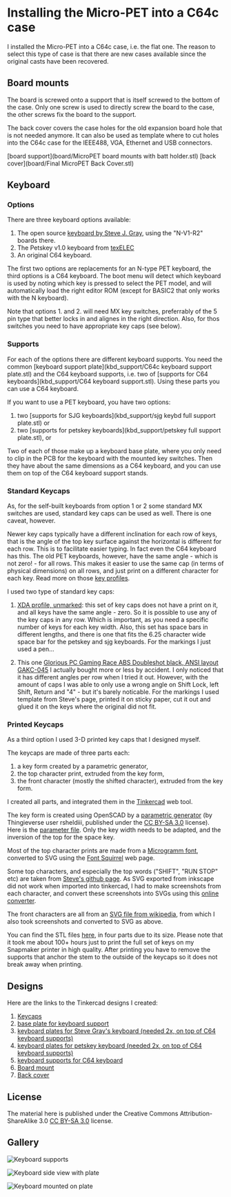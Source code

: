 # Installing the Micro-PET into a C64c case

I installed the Micro-PET into a C64c case, i.e. the flat one. The reason to select this type of case
is that there are new cases available since the original casts have been recovered.

## Board mounts

The board is screwed onto a support that is itself screwed to the bottom of the case.
Only one screw is used to directly screw the board to the case, the other screws fix the board to the support.

The back cover covers the case holes for the old expansion board hole that is not needed anymore.
It can also be used as template where to cut holes into the C64c case for the IEEE488, VGA, Ethernet and USB connectors.

[board support](board/MicroPET board mounts with batt holder.stl)
[back cover](board/Final MicroPET Back Cover.stl)

## Keyboard

### Options

There are three keyboard options available:

1. The open source [keyboard by Steve J. Gray](http://www.6502.org/users/sjgray/projects/mxkeyboards/index.html), using the "N-V1-R2" boards there.
2. The Petskey v1.0 keyboard from [texELEC](https://texelec.com/product/petskey/)
3. An original C64 keyboard.

The first two options are replacements for an N-type PET keyboard, the third options is a C64 keyboard.
The boot menu will detect which keyboard is used by noting which key is pressed to select the PET model, 
and will automatically load the right editor ROM (except for BASIC2 that only works with the N keyboard).

Note that options 1. and 2. will need MX key switches, preferrably of the 5 pin type that better locks in
and alignes in the right direction. Also, for thos switches you need to have appropriate key caps (see below).

### Supports

For each of the options there are different keyboard supports. You need the common
[keyboard support plate](kbd_support/C64c keyboard support plate.stl) and the C64 keyboard supports, i.e. two of [supports for C64 keyboards](kbd_support/C64 keyboard support.stl).
Using these parts you can use a C64 keyboard. 

If you want to use a PET keyboard, you have two options:
1. two [supports for SJG keyboards](kbd_support/sjg keybd full support plate.stl) or
2. two [supports for petskey keyboards](kbd_support/petskey full support plate.stl), or

Two of each of those make up a keyboard base plate, where you only need to clip in the PCB for the keyboard
with the mounted key switches. Then they have about the same dimensions as a C64 keyboard, and you can use
them on top of the C64 keyboard support stands.

### Standard Keycaps

As, for the self-built keyboards from option 1 or 2 some standard MX switches are used, standard 
key caps can be used as well. There is one caveat, however.

Newer key caps typically have a different inclination for each row of keys, that is the angle of the top key surface against the horizontal
is different for each row. This is to facilitate easier typing. In fact even the C64 keyboard has this.
The old PET keyboards, however, have the same angle - which is not zero! - for all rows. This makes it easier to use the same cap (in terms of physical dimensions)
on all rows, and just print on a different character for each key. Read more on those [key profiles](https://switchandclick.com/sa-vs-dsa-vs-oem-vs-cherry-vs-xda-keycap-profiles/).

I used two type of standard key caps:

1. [XDA profile, unmarked](https://www.amazon.de/gp/product/B06XSHK528/): this set of key caps does not have a print on it, and all keys have the same angle - zero. So it is 
possible to use any of the key caps in any row. Which is important, as you need a specific number of keys for each key width.
Also, this set has space bars in different lengths, and there is one that fits the 6.25 character wide space bar for the petskey and sjg keyboards.
For the markings I just used a pen...

2. This one [Glorious PC Gaming Race ABS Doubleshot black, ANSI layout GAKC-045](https://www.caseking.de/glorious-pc-gaming-race-abs-doubleshot-schwarz-ansi-us-layout-gakc-045.html) I actually bought more or less 
by accident. I only noticed that it has different angles per row when I tried it out. However, with the amount of caps I was able to only
use a wrong angle on Shift Lock, left Shift, Return and "4" - but it's barely noticable.
For the markings I used template from Steve's page, printed it on sticky paper, cut it out and glued it on the keys where the original did not fit.

### Printed Keycaps

As a third option I used 3-D printed key caps that I designed myself. 

The keycaps are made of three parts each:
1) a key form created by a parametric generator,
2) the top character print, extruded from the key form,
3) the front character (mostly the shifted character), extruded from the key form.

I created all parts, and integrated them in the [Tinkercad](https://tinkercad.com) web tool.

The key form is created using OpenSCAD by a [parametric generator](https://www.thingiverse.com/thing:2783650) (by Thingieverse user rsheldiii, published under the [CC BY-SA 3.0](https://creativecommons.org/licenses/by-sa/3.0/) license). Here is the [parameter file](keycaps/key_cbm3_customizer.scad). Only the key width needs to be adapted, and the inversion of the top for the space key.

Most of the top character prints are made from a [Microgramm font](https://www.wfonts.com/font/microgramma), converted to SVG using the [Font Squirrel](https://www.fontsquirrel.com/tools/webfont-generator) web page.

Some top characters, and especially the top words ("SHIFT", "RUN STOP" etc) are taken from [Steve's github page](https://github.com/sjgray/CBM-MX-Keyboards/tree/master/stickers). As SVG exported from inkscape did not work when imported
into tinkercad, I had to make screenshots from each character, and convert these screenshots into SVGs using this [online converter](https://image.online-convert.com/convert-to-svg). 

The front characters are all from an [SVG file from wikipedia](https://en.wikipedia.org/wiki/Commodore_PET#/media/File:PET_Keyboard_improved.svg), from which I also took screenshots and converted to SVG as above.

You can find the STL files [here](keycaps/), in four parts due to its size.
Please note that it took me about 100+ hours just to print the full set of keys on my Snapmaker printer in high quality.
After printing you have to remove the supports that anchor the stem to the outside of the keycaps so it does
not break away when printing.

## Designs

Here are the links to the Tinkercad designs I created:

1. [Keycaps]( https://www.tinkercad.com/things/dNZ8wI2zuYY )
2. [base plate for keyboard support]( https://www.tinkercad.com/things/4DlYD3iQAby )
3. [keyboard plates for Steve Gray's keyboard (needed 2x, on top of C64 keyboard supports)](  https://www.tinkercad.com/things/a3phGKtNsUp  )
4. [keyboard plates for petskey keyboard (needed 2x, on top of C64 keyboard supports)](  https://www.tinkercad.com/things/5lenSoehSRu  )
5. [keyboard supports for C64 keyboard]( https://www.tinkercad.com/things/6t9EtqgGbSE )
6. [Board mount]( https://www.tinkercad.com/things/aFCF30m60Vp )
7. [Back cover]( https://www.tinkercad.com/things/5eZ8UNyYb2q )

## License

The material here is published under the Creative Commons Attribution-ShareAlike 3.0 [CC BY-SA 3.0](https://creativecommons.org/licenses/by-sa/3.0/) license.

## Gallery

![Keyboard supports](../images/keyb-supports.jpg)

![Keyboard side view with plate](../images/keyb-side.jpg)

![Keyboard mounted on plate](../images/keyb-mounted.jpg)


